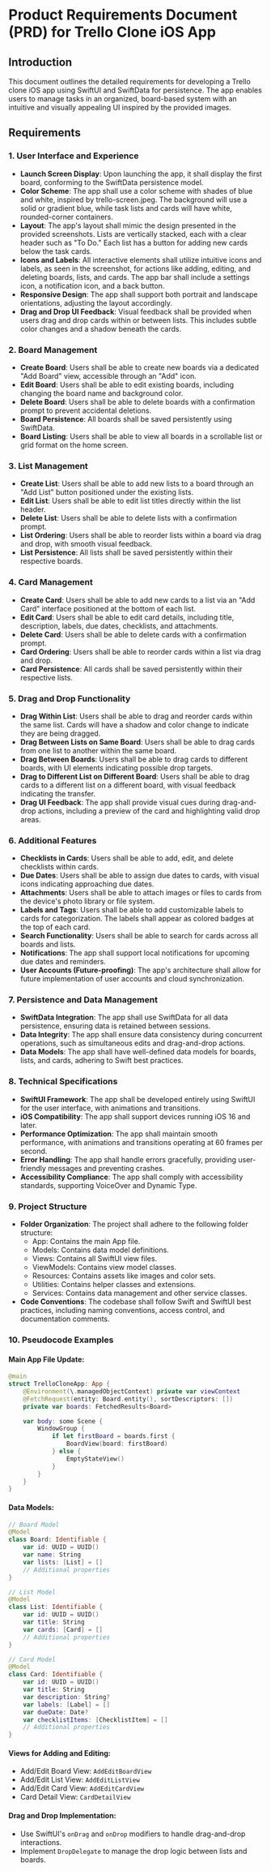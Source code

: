 # Product Requirements Document (PRD) for Trello Clone iOS App

## Introduction

This document outlines the detailed requirements for developing a Trello clone iOS app using SwiftUI and SwiftData for persistence. The app enables users to manage tasks in an organized, board-based system with an intuitive and visually appealing UI inspired by the provided images.

## Requirements

### 1. User Interface and Experience

- **Launch Screen Display**: Upon launching the app, it shall display the first board, conforming to the SwiftData persistence model.
- **Color Scheme**: The app shall use a color scheme with shades of blue and white, inspired by trello-screen.jpeg. The background will use a solid or gradient blue, while task lists and cards will have white, rounded-corner containers.
- **Layout**: The app's layout shall mimic the design presented in the provided screenshots. Lists are vertically stacked, each with a clear header such as "To Do." Each list has a button for adding new cards below the task cards.
- **Icons and Labels**: All interactive elements shall utilize intuitive icons and labels, as seen in the screenshot, for actions like adding, editing, and deleting boards, lists, and cards. The app bar shall include a settings icon, a notification icon, and a back button.
- **Responsive Design**: The app shall support both portrait and landscape orientations, adjusting the layout accordingly.
- **Drag and Drop UI Feedback**: Visual feedback shall be provided when users drag and drop cards within or between lists. This includes subtle color changes and a shadow beneath the cards.

### 2. Board Management

- **Create Board**: Users shall be able to create new boards via a dedicated "Add Board" view, accessible through an "Add" icon.
- **Edit Board**: Users shall be able to edit existing boards, including changing the board name and background color.
- **Delete Board**: Users shall be able to delete boards with a confirmation prompt to prevent accidental deletions.
- **Board Persistence**: All boards shall be saved persistently using SwiftData.
- **Board Listing**: Users shall be able to view all boards in a scrollable list or grid format on the home screen.

### 3. List Management

- **Create List**: Users shall be able to add new lists to a board through an "Add List" button positioned under the existing lists.
- **Edit List**: Users shall be able to edit list titles directly within the list header.
- **Delete List**: Users shall be able to delete lists with a confirmation prompt.
- **List Ordering**: Users shall be able to reorder lists within a board via drag and drop, with smooth visual feedback.
- **List Persistence**: All lists shall be saved persistently within their respective boards.

### 4. Card Management

- **Create Card**: Users shall be able to add new cards to a list via an "Add Card" interface positioned at the bottom of each list.
- **Edit Card**: Users shall be able to edit card details, including title, description, labels, due dates, checklists, and attachments.
- **Delete Card**: Users shall be able to delete cards with a confirmation prompt.
- **Card Ordering**: Users shall be able to reorder cards within a list via drag and drop.
- **Card Persistence**: All cards shall be saved persistently within their respective lists.

### 5. Drag and Drop Functionality

- **Drag Within List**: Users shall be able to drag and reorder cards within the same list. Cards will have a shadow and color change to indicate they are being dragged.
- **Drag Between Lists on Same Board**: Users shall be able to drag cards from one list to another within the same board.
- **Drag Between Boards**: Users shall be able to drag cards to different boards, with UI elements indicating possible drop targets.
- **Drag to Different List on Different Board**: Users shall be able to drag cards to a different list on a different board, with visual feedback indicating the transfer.
- **Drag UI Feedback**: The app shall provide visual cues during drag-and-drop actions, including a preview of the card and highlighting valid drop areas.

### 6. Additional Features

- **Checklists in Cards**: Users shall be able to add, edit, and delete checklists within cards.
- **Due Dates**: Users shall be able to assign due dates to cards, with visual icons indicating approaching due dates.
- **Attachments**: Users shall be able to attach images or files to cards from the device's photo library or file system.
- **Labels and Tags**: Users shall be able to add customizable labels to cards for categorization. The labels shall appear as colored badges at the top of each card.
- **Search Functionality**: Users shall be able to search for cards across all boards and lists.
- **Notifications**: The app shall support local notifications for upcoming due dates and reminders.
- **User Accounts (Future-proofing)**: The app's architecture shall allow for future implementation of user accounts and cloud synchronization.

### 7. Persistence and Data Management

- **SwiftData Integration**: The app shall use SwiftData for all data persistence, ensuring data is retained between sessions.
- **Data Integrity**: The app shall ensure data consistency during concurrent operations, such as simultaneous edits and drag-and-drop actions.
- **Data Models**: The app shall have well-defined data models for boards, lists, and cards, adhering to Swift best practices.

### 8. Technical Specifications

- **SwiftUI Framework**: The app shall be developed entirely using SwiftUI for the user interface, with animations and transitions.
- **iOS Compatibility**: The app shall support devices running iOS 16 and later.
- **Performance Optimization**: The app shall maintain smooth performance, with animations and transitions operating at 60 frames per second.
- **Error Handling**: The app shall handle errors gracefully, providing user-friendly messages and preventing crashes.
- **Accessibility Compliance**: The app shall comply with accessibility standards, supporting VoiceOver and Dynamic Type.

### 9. Project Structure

- **Folder Organization**: The project shall adhere to the following folder structure:
  - App: Contains the main App file.
  - Models: Contains data model definitions.
  - Views: Contains all SwiftUI view files.
  - ViewModels: Contains view model classes.
  - Resources: Contains assets like images and color sets.
  - Utilities: Contains helper classes and extensions.
  - Services: Contains data management and other service classes.
- **Code Conventions**: The codebase shall follow Swift and SwiftUI best practices, including naming conventions, access control, and documentation comments.

### 10. Pseudocode Examples

#### Main App File Update:

```swift
@main
struct TrelloCloneApp: App {
    @Environment(\.managedObjectContext) private var viewContext
    @FetchRequest(entity: Board.entity(), sortDescriptors: [])
    private var boards: FetchedResults<Board>

    var body: some Scene {
        WindowGroup {
            if let firstBoard = boards.first {
                BoardView(board: firstBoard)
            } else {
                EmptyStateView()
            }
        }
    }
}
```

#### Data Models:

```swift
// Board Model
@Model
class Board: Identifiable {
    var id: UUID = UUID()
    var name: String
    var lists: [List] = []
    // Additional properties
}

// List Model
@Model
class List: Identifiable {
    var id: UUID = UUID()
    var title: String
    var cards: [Card] = []
    // Additional properties
}

// Card Model
@Model
class Card: Identifiable {
    var id: UUID = UUID()
    var title: String
    var description: String?
    var labels: [Label] = []
    var dueDate: Date?
    var checklistItems: [ChecklistItem] = []
    // Additional properties
}
```

#### Views for Adding and Editing:

- Add/Edit Board View: `AddEditBoardView`
- Add/Edit List View: `AddEditListView`
- Add/Edit Card View: `AddEditCardView`
- Card Detail View: `CardDetailView`

#### Drag and Drop Implementation:

- Use SwiftUI's `onDrag` and `onDrop` modifiers to handle drag-and-drop interactions.
- Implement `DropDelegate` to manage the drop logic between lists and boards.
